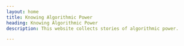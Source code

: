```yaml
---
layout: home
title: Knowing Algorithmic Power
heading: Knowing Algorithmic Power
description: This website collects stories of algorithmic power.

---
```

